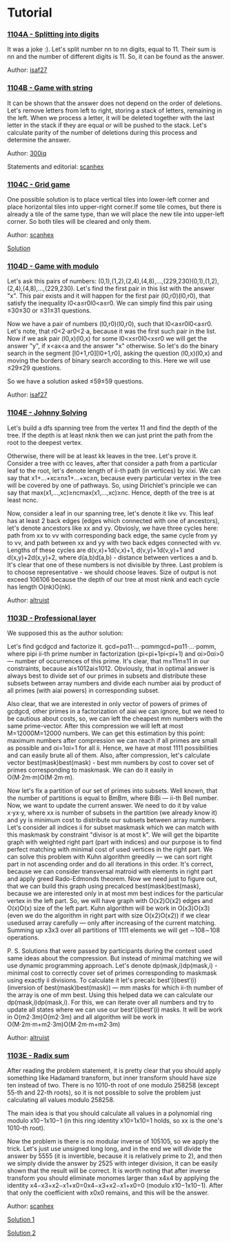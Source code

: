 # Tutorial


### [1104A - Splitting into digits](../problems/A._Splitting_into_digits.md "Codeforces Round 534 (Div. 2)")

It was a joke :). Let's split number nn to nn digits, equal to 11. Their sum is nn and the number of different digits is 11. So, it can be found as the answer.

Author: [isaf27](https://codeforces.com/profile/isaf27 "International Grandmaster isaf27")

 
### [1104B - Game with string](../problems/B._Game_with_string.md "Codeforces Round 534 (Div. 2)")

It can be shown that the answer does not depend on the order of deletions. Let's remove letters from left to right, storing a stack of letters, remaining in the left. When we process a letter, it will be deleted together with the last letter in the stack if they are equal or will be pushed to the stack. Let's calculate parity of the number of deletions during this process and determine the answer.

Author: [300iq](https://codeforces.com/profile/300iq "Grandmaster 300iq")

Statements and editorial: [scanhex](https://codeforces.com/profile/scanhex "Grandmaster scanhex")

 
### [1104C - Grid game](https://codeforces.com/contest/1104/problem/C "Codeforces Round 534 (Div. 2)")

One possible solution is to place vertical tiles into lower-left corner and place horizontal tiles into upper-right corner.If some tile comes, but there is already a tile of the same type, than we will place the new tile into upper-left corner. So both tiles will be cleared and only them.

Author: [scanhex](https://codeforces.com/profile/scanhex "Grandmaster scanhex")

[Solution](https://codeforces.com/contest/1103/submission/48800045)

 
### [1104D - Game with modulo](https://codeforces.com/contest/1104/problem/D "Codeforces Round 534 (Div. 2)")

Let's ask this pairs of numbers: (0,1),(1,2),(2,4),(4,8),…,(229,230)(0,1),(1,2),(2,4),(4,8),…,(229,230). Let's find the first pair in this list with the answer "x". This pair exists and it will happen for the first pair (l0,r0)(l0,r0), that satisfy the inequality l0<a≤r0l0<a≤r0. We can simply find this pair using ≤30≤30 or ≤31≤31 questions.

Now we have a pair of numbers (l0,r0)(l0,r0), such that l0<a≤r0l0<a≤r0. Let's note, that r0<2⋅ar0<2⋅a, because it was the first such pair in the list. Now if we ask pair (l0,x)(l0,x) for some l0<x≤r0l0<x≤r0 we will get the answer "y", if x<ax<a and the answer "x" otherwise. So let's do the binary search in the segment [l0+1,r0][l0+1,r0], asking the question (l0,x)(l0,x) and moving the borders of binary search according to this. Here we will use ≤29≤29 questions.

So we have a solution asked ≤59≤59 questions.

Author: [isaf27](https://codeforces.com/profile/isaf27 "International Grandmaster isaf27")

 
### [1104E - Johnny Solving](https://codeforces.com/contest/1104/problem/E "Codeforces Round 534 (Div. 2)")

Let's build a dfs spanning tree from the vertex 11 and find the depth of the tree. If the depth is at least nknk then we can just print the path from the root to the deepest vertex.

Otherwise, there will be at least kk leaves in the tree. Let's prove it. Consider a tree with cc leaves, after that consider a path from a particular leaf to the root, let's denote length of ii-th path (in vertices) by xixi. We can say that x1+…+xc≥nx1+…+xc≥n, because every particular vertex in the tree will be covered by one of pathways. So, using Dirichlet's principle we can say that max(x1,…,xc)≥ncmax(x1,…,xc)≥nc. Hence, depth of the tree is at least ncnc.

Now, consider a leaf in our spanning tree, let's denote it like vv. This leaf has at least 2 back edges (edges which connected with one of ancestors), let's denote ancestors like xx and yy. Obviosly, we have three cycles here: path from xx to vv with corresponding back edge, the same cycle from yy to vv, and path between xx and yy with two back edges connected with vv. Lengths of these cycles are d(v,x)+1d(v,x)+1, d(v,y)+1d(v,y)+1 and d(x,y)+2d(x,y)+2, where d(a,b)d(a,b) - distance between vertices a and b. It's clear that one of these numbers is not divisible by three. Last problem is to choose representative - we should choose leaves. Size of output is not exceed 106106 because the depth of our tree at most nknk and each cycle has length O(nk)O(nk).

Author: [altruist](https://codeforces.com/profile/altruist "Master altruist")

 
### [1103D - Professional layer](https://codeforces.com/contest/1103/problem/D "Codeforces Round 534 (Div. 1)")

We supposed this as the author solution:

Let's find gcdgcd and factorize it. gcd=pα11⋅…⋅pαmmgcd=pα11⋅…⋅pαmm, where pipi ii-th prime number in factorization (pi<pi+1pi<pi+1) and αi>0αi>0 — number of occurrences of this prime. It's clear, that m≤11m≤11 in our constraints, because ai≤1012ai≤1012. Obviously, that in optimal answer is always best to divide set of our primes in subsets and distribute these subsets between array numbers and divide each number aiai by product of all primes (with aiai powers) in corresponding subset. 

Also clear, that we are interested in only vector of powers of primes of gcdgcd, other primes in a factorization of aiai we can ignore, but we need to be cautious about costs, so, we can left the cheapest mm numbers with the same prime-vector. After this compression we will left at most M=12000M=12000 numbers. We can get this estimation by this point: maximum numbers after compression we can reach if all primes are small as possible and αi=1αi=1 for all ii. Hence, we have at most 1111 possibilities and can easily brute all of them. Also, after compression, let's calculate vector best(mask)best(mask) - best mm numbers by cost to cover set of primes corresponding to maskmask. We can do it easily in O(M⋅2m⋅m)O(M⋅2m⋅m).

Now let's fix a partition of our set of primes into subsets. Well known, that the number of partitions is equal to BmBm, where BiBi — ii-th Bell number. Now, we want to update the current answer. We need to do it by value x⋅yx⋅y, where xx is number of subsets in the partition (we already know it) and yy is minimum cost to distribute our subsets between array numbers. Let's consider all indices ii for subset maskmask which we can match with this maskmask by constraint "divisor is at most k". We will get the bipartite graph with weighted right part (part with indices) and our purpose is to find perfect matching with minimal cost of used vertices in the right part. We can solve this problem with Kuhn algorithm greedily — we can sort right part in not ascending order and do all iterations in this order. It's correct, because we can consider transversal matroid with elements in right part and apply greed Rado-Edmonds theorem. Now we need just to figure out, that we can build this graph using precalced best(mask)best(mask), because we are interested only in at most mm best indices for the particular vertex in the left part. So, we will have graph with O(x2)O(x2) edges and O(x)O(x) size of the left part. Kuhn algorithm will be work in O(x3)O(x3) (even we do the algorithm in right part with size O(x2)O(x2)) if we clear usedused array carefully — only after increasing of the current matching. Summing up x3x3 over all partitions of 1111 elements we will get ∼108∼108 operations.

P. S. Solutions that were passed by participants during the contest used same ideas about the compression. But instead of minimal matching we will use dynamic programming approach. Let's denote dp(mask,i)dp(mask,i) - minimal cost to correctly cover set of primes corresponding to maskmask using exactly ii divisions. To calculate it let's precalc best′(i)best′(i) (inversion of best(mask)best(mask)) — mm masks for which ii-th number of the array is one of mm best. Using this helped data we can calculate our dp(mask,i)dp(mask,i). For this, we can iterate over all numbers and try to update all states where we can use our best′(i)best′(i) masks. It will be work in O(m2⋅3m)O(m2⋅3m) and all algorithm will be work in O(M⋅2m⋅m+m2⋅3m)O(M⋅2m⋅m+m2⋅3m)

Author: [altruist](https://codeforces.com/profile/altruist "Master altruist")

 
### [1103E - Radix sum](https://codeforces.com/contest/1103/problem/E "Codeforces Round 534 (Div. 1)")

After reading the problem statement, it is pretty clear that you should apply something like Hadamard transform, but inner transform should have size ten instead of two. There is no 1010-th root of one modulo 258258 (except 55-th and 22-th roots), so it is not possible to solve the problem just calculating all values modulo 258258. 

The main idea is that you should calculate all values in a polynomial ring modulo x10−1x10−1 (in this ring identity x10=1x10=1 holds, so xx is the one's 1010-th root).

Now the problem is there is no modular inverse of 105105, so we apply the trick. Let's just use unsigned long long, and in the end we will divide the answer by 5555 (it is invertible, because it is relatively prime to 2), and then we simply divide the answer by 2525 with integer division, it can be easily shown that the result will be correct. It is worth noting that after inverse transform you should eliminate monomes larger than x4x4 by applying the identity x4−x3+x2−x1+x0=0x4−x3+x2−x1+x0=0 (modulo x10−1x10−1). After that only the coefficient with x0x0 remains, and this will be the answer.

Author: [scanhex](https://codeforces.com/profile/scanhex "Grandmaster scanhex")

[Solution 1](https://codeforces.com/contest/1103/submission/48799976)

[Solution 2](https://codeforces.com/contest/1103/submission/48799935)

